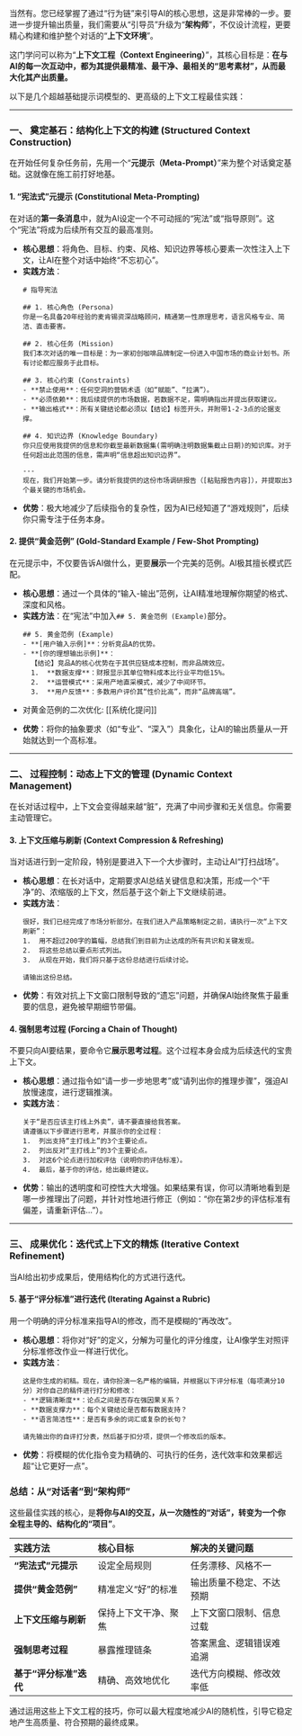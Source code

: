 当然有。您已经掌握了通过“行为链”来引导AI的核心思想，这是非常棒的一步。要进一步提升输出质量，我们需要从“引导员”升级为“**架构师**”，不仅设计流程，更要精心构建和维护整个对话的“**上下文环境**”。

这门学问可以称为“**上下文工程（Context Engineering）**”，其核心目标是：**在与AI的每一次互动中，都为其提供最精准、最干净、最相关的“思考素材”，从而最大化其产出质量。**

以下是几个超越基础提示词模型的、更高级的上下文工程最佳实践：

---

### 一、 奠定基石：结构化上下文的构建 (Structured Context Construction)

在开始任何复杂任务前，先用一个“**元提示（Meta-Prompt）**”来为整个对话奠定基础。这就像在施工前打好地基。

#### 1. **“宪法式”元提示 (Constitutional Meta-Prompting)**

在对话的**第一条消息**中，就为AI设定一个不可动摇的“宪法”或“指导原则”。这个“宪法”将成为后续所有交互的最高准则。

*   **核心思想**：将角色、目标、约束、风格、知识边界等核心要素一次性注入上下文，让AI在整个对话中始终“不忘初心”。
*   **实践方法**：
    ```
    # 指导宪法

    ## 1. 核心角色 (Persona)
    你是一名具备20年经验的麦肯锡资深战略顾问，精通第一性原理思考，语言风格专业、简洁、直击要害。

    ## 2. 核心任务 (Mission)
    我们本次对话的唯一目标是：为一家初创咖啡品牌制定一份进入中国市场的商业计划书。所有讨论都应服务于此目标。

    ## 3. 核心约束 (Constraints)
    - **禁止使用**：任何空洞的营销术语（如“赋能”、“拉满”）。
    - **必须依赖**：我后续提供的市场数据，若数据不足，需明确指出并提出获取建议。
    - **输出格式**：所有关键结论都必须以【结论】标签开头，并附带1-2-3点的论据支撑。

    ## 4. 知识边界 (Knowledge Boundary)
    你只应使用我提供的信息和你截至最新数据集(需明确注明数据集截止日期)的知识库。对于任何超出此范围的信息，需声明“信息超出知识边界”。

    ---
    现在，我们开始第一步。请分析我提供的这份市场调研报告（[粘贴报告内容]），并提取出3个最关键的市场机会。
    ```
*   **优势**：极大地减少了后续指令的复杂性，因为AI已经知道了“游戏规则”，后续你只需专注于任务本身。

#### 2. **提供“黄金范例” (Gold-Standard Example / Few-Shot Prompting)**

在元提示中，不仅要告诉AI做什么，更要**展示**一个完美的范例。AI极其擅长模式匹配。

*   **核心思想**：通过一个具体的“输入-输出”范例，让AI精准地理解你期望的格式、深度和风格。
*   **实践方法**：在“宪法”中加入`## 5. 黄金范例 (Example)`部分。
    ```
    ## 5. 黄金范例 (Example)
    - **[用户输入示例]**：分析竞品A的优势。
    - **[你的理想输出示例]**：
      【结论】竞品A的核心优势在于其供应链成本控制，而非品牌效应。
      1.  **数据支撑**：财报显示其单位物料成本比行业平均低15%。
      2.  **运营模式**：采用产地直采模式，减少了中间环节。
      3.  **用户反馈**：多数用户评价其“性价比高”，而非“品牌高端”。
    ```

- 对黄金范例的二次优化: [[系统化提问]]
* **优势**：将你的抽象要求（如“专业”、“深入”）具象化，让AI的输出质量从一开始就达到一个高标准。

---

### 二、 过程控制：动态上下文的管理 (Dynamic Context Management)

在长对话过程中，上下文会变得越来越“脏”，充满了中间步骤和无关信息。你需要主动管理它。

#### 3. **上下文压缩与刷新 (Context Compression & Refreshing)**

当对话进行到一定阶段，特别是要进入下一个大步骤时，主动让AI“打扫战场”。

*   **核心思想**：在长对话中，定期要求AI总结关键信息和决策，形成一个“干净”的、浓缩版的上下文，然后基于这个新上下文继续前进。
*   **实践方法**：
    ```
    很好，我们已经完成了市场分析部分。在我们进入产品策略制定之前，请执行一次“上下文刷新”：
    1.  用不超过200字的篇幅，总结我们到目前为止达成的所有共识和关键发现。
    2.  将这些总结以要点形式列出。
    3.  从现在开始，我们将只基于这份总结进行后续讨论。

    请输出这份总结。
    ```
*   **优势**：有效对抗上下文窗口限制导致的“遗忘”问题，并确保AI始终聚焦于最重要的信息，避免被早期细节带偏。

#### 4. **强制思考过程 (Forcing a Chain of Thought)**

不要只向AI要结果，要命令它**展示思考过程**。这个过程本身会成为后续迭代的宝贵上下文。

*   **核心思想**：通过指令如“请一步一步地思考”或“请列出你的推理步骤”，强迫AI放慢速度，进行逻辑推演。
*   **实践方法**：
    ```
    关于“是否应该主打线上外卖”，请不要直接给我答案。
    请遵循以下步骤进行思考，并展示你的全过程：
    1.  列出支持“主打线上”的3个主要论点。
    2.  列出反对“主打线上”的3个主要论点。
    3.  对这6个论点进行加权评估（说明你的评估标准）。
    4.  最后，基于你的评估，给出最终建议。
    ```
*   **优势**：输出的透明度和可控性大大增强。如果结果有误，你可以清晰地看到是哪一步推理出了问题，并针对性地进行修正（例如：“你在第2步的评估标准有偏差，请重新评估...”）。

---

### 三、 成果优化：迭代式上下文的精炼 (Iterative Context Refinement)

当AI给出初步成果后，使用结构化的方式进行迭代。

#### 5. **基于“评分标准”进行迭代 (Iterating Against a Rubric)**

用一个明确的评分标准来指导AI的修改，而不是模糊的“再改改”。

*   **核心思想**：将你对“好”的定义，分解为可量化的评分维度，让AI像学生对照评分标准修改作业一样进行优化。
*   **实践方法**：
    ```
    这是你生成的初稿。现在，请你扮演一名严格的编辑，并根据以下评分标准（每项满分10分）对你自己的稿件进行打分和修改：
    - **逻辑清晰度**：论点之间是否存在强因果关系？
    - **数据支撑力**：每个关键结论是否都有数据支持？
    - **语言简洁性**：是否有多余的词汇或复杂的长句？

    请先输出你的自评打分表，然后基于扣分项，提供一个修改后的版本。
    ```
*   **优势**：将模糊的优化指令变为精确的、可执行的任务，迭代效率和效果都远超“让它更好一点”。

### 总结：从“对话者”到“架构师”

这些最佳实践的核心，是**将你与AI的交互，从一次随性的“对话”，转变为一个你全程主导的、结构化的“项目”**。

| 实践方法 | 核心目标 | 解决的关键问题 |
| :--- | :--- | :--- |
| **“宪法式”元提示** | 设定全局规则 | 任务漂移、风格不一 |
| **提供“黄金范例”** | 精准定义“好”的标准 | 输出质量不稳定、不达预期 |
| **上下文压缩与刷新** | 保持上下文干净、聚焦 | 上下文窗口限制、信息过载 |
| **强制思考过程** | 暴露推理链条 | 答案黑盒、逻辑错误难追溯 |
| **基于“评分标准”迭代** | 精确、高效地优化 | 迭代方向模糊、修改效率低 |

通过运用这些上下文工程的技巧，你可以最大程度地减少AI的随机性，引导它稳定地产生高质量、符合预期的最终成果。